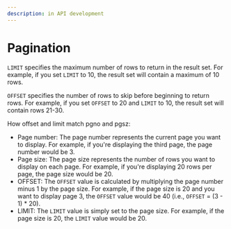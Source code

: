 ```yaml
---
description: in API development
---
```


# Pagination

`LIMIT` specifies the maximum number of rows to return in the result set. For example, if you set `LIMIT` to 10, the result set will contain a maximum of 10 rows.

`OFFSET` specifies the number of rows to skip before beginning to return rows. For example, if you set `OFFSET` to 20 and `LIMIT` to 10, the result set will contain rows 21-30.

How offset and limit match pgno and pgsz:

* Page number: The page number represents the current page you want to display. For example, if you're displaying the third page, the page number would be 3.
* Page size: The page size represents the number of rows you want to display on each page. For example, if you're displaying 20 rows per page, the page size would be 20.
* OFFSET: The `OFFSET` value is calculated by multiplying the page number minus 1 by the page size. For example, if the page size is 20 and you want to display page 3, the `OFFSET` value would be 40 (i.e., `OFFSET` = (3 - 1) \* 20).
* LIMIT: The `LIMIT` value is simply set to the page size. For example, if the page size is 20, the `LIMIT` value would be 20.
